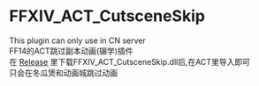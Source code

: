 # FFXIV_ACT_CutsceneSkip  
This plugin can only use in CN server  
FF14的ACT跳过副本动画(辍学)插件  
在 [Release](https://github.com/svr2kos2/FFXIV_ACT_CutsceneSkip/releases) 里下载FFXIV_ACT_CutsceneSkip.dll后,在ACT里导入即可  
只会在冬瓜煲和动画城跳过动画

